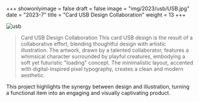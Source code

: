+++
showonlyimage = false
draft = false 
image = "img/2023/usb/USB.jpg"
date = "2023-7"
title = "Card USB Design Collaboration"
weight = 13
+++

<!--more-->

![usb][1]

> Card USB Design Collaboration
> This card USB design is the result of a collaborative effort, blending thoughtful design with artistic illustration. The artwork, drawn by a talented collaborator, features a whimsical character surrounded by playful creatures, embodying a soft yet futuristic "loading" concept. The minimalistic layout, accented with digital-inspired pixel typography, creates a clean and modern aesthetic.

This project highlights the synergy between design and illustration, turning a functional item into an engaging and visually captivating product.

[1]: /img/2023/usb/USB.jpg
